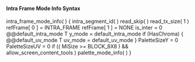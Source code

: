 #### Intra Frame Mode Info Syntax

<div class="syntax">
intra_frame_mode_info( ) {
    intra_segment_id( )
    read_skip( )
    read_tx_size( 1 )
    refFrame[ 0 ] = INTRA_FRAME
    refFrame[ 1 ] = NONE
    is_inter = 0
    @@default_intra_mode                                                 T
    y_mode = default_intra_mode
    if (HasChroma) {
        @@default_uv_mode                                                T
        uv_mode = default_uv_mode
    }
    PaletteSizeY = 0
    PaletteSizeUV = 0
    if (( MiSize >= BLOCK_8X8 ) && allow_screen_content_tools )
        palette_mode_info( )
}
</div>
